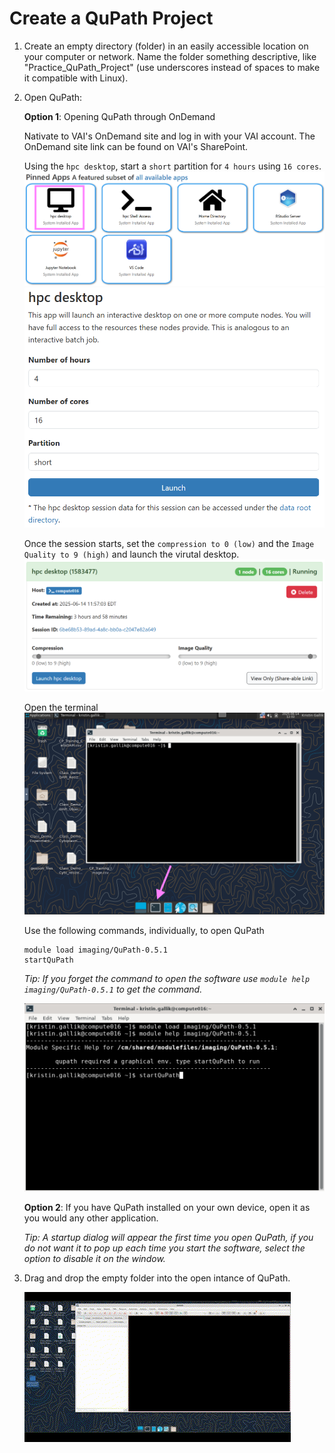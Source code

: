 # Create a QuPath Project
1. Create an empty directory (folder) in an easily accessible location on your computer or network. Name the folder something descriptive, like "Practice_QuPath_Project" (use underscores instead of spaces to make it compatible with Linux).
2. Open QuPath:

    **Option 1**: Opening QuPath through OnDemand
    
    Nativate to VAI's OnDemand site and log in with your VAI account. The OnDemand site link can be found on VAI's SharePoint.

    Using the `hpc desktop`, start a `short` partition for `4 hours` using `16 cores`.
    ![Image of OnDemand Options](/Tutorials/Tutorial_Imgs/OnDemand_pic.png)
    ![Image of short partition settings](/Tutorials/Tutorial_Imgs/OnDemand_short_partition_pic.png)
    
    Once the session starts, set the `compression to 0 (low)` and the `Image Quality to 9 (high)` and launch the virutal desktop.
    ![Image of Virtual Desktop settings](/Tutorials/Tutorial_Imgs/OnDemand_desktop_settings_pic.png)

    Open the terminal
    ![Picture of Terminal window and app location](/Tutorials/Tutorial_Imgs/Terimal_pic.png)

    Use the following commands, individually, to open QuPath
    ```
    module load imaging/QuPath-0.5.1
    startQuPath
    ```
    *Tip: If you forget the command to open the software use `module help imaging/QuPath-0.5.1` to get the command.*

    ![Terminal Commands to Open QuPath](/Tutorials/Tutorial_Imgs/Terimal_Commands_pic.png)

    **Option 2**: If you have QuPath installed on your own device, open it as you would any other application.

    *Tip: A startup dialog will appear the first time you open QuPath, if you do not want it to pop up each time you start the software, select the option to disable it on the window.*


3. Drag and drop the empty folder into the open intance of QuPath.

    ![Creating a Project](/Tutorials/Tutorial_Imgs/Create_QuPath_Project.gif)

    
    